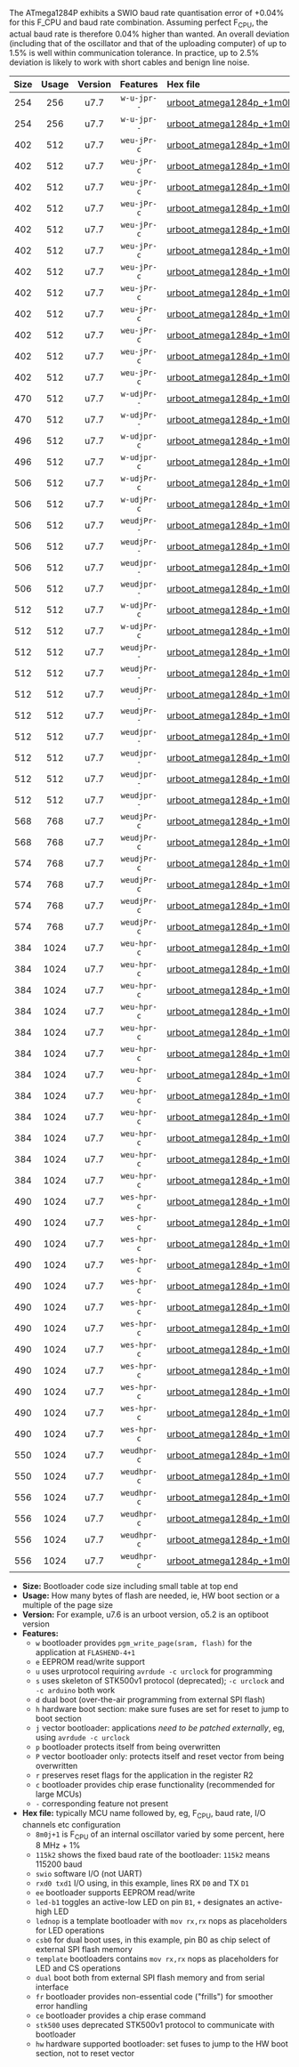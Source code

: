 The ATmega1284P exhibits a SWIO baud rate quantisation error of +0.04% for this F_CPU and baud rate combination. Assuming perfect F<sub>CPU</sub>, the actual baud rate is therefore 0.04% higher than wanted. An overall deviation (including that of the oscillator and that of the uploading computer) of up to 1.5% is well within communication tolerance. In practice, up to 2.5% deviation is likely to work with short cables and benign line noise.

|Size|Usage|Version|Features|Hex file|
|:-:|:-:|:-:|:-:|:--|
|254|256|u7.7|`w-u-jpr--`|[urboot_atmega1284p_+1m0l+3_+++2k4_swio_rxd0_txd1.hex](https://raw.githubusercontent.com/stefanrueger/urboot.hex/main/mcus/atmega1284p/internal_oscillator/fcpu_+1m0l+3/br_+++2k4/urboot_atmega1284p_+1m0l+3_+++2k4_swio_rxd0_txd1.hex)|
|254|256|u7.7|`w-u-jpr--`|[urboot_atmega1284p_+1m0l+3_+++2k4_swio_rxd2_txd3.hex](https://raw.githubusercontent.com/stefanrueger/urboot.hex/main/mcus/atmega1284p/internal_oscillator/fcpu_+1m0l+3/br_+++2k4/urboot_atmega1284p_+1m0l+3_+++2k4_swio_rxd2_txd3.hex)|
|402|512|u7.7|`weu-jPr-c`|[urboot_atmega1284p_+1m0l+3_+++2k4_swio_rxd0_txd1_ee_led+b0_fr_ce.hex](https://raw.githubusercontent.com/stefanrueger/urboot.hex/main/mcus/atmega1284p/internal_oscillator/fcpu_+1m0l+3/br_+++2k4/urboot_atmega1284p_+1m0l+3_+++2k4_swio_rxd0_txd1_ee_led+b0_fr_ce.hex)|
|402|512|u7.7|`weu-jPr-c`|[urboot_atmega1284p_+1m0l+3_+++2k4_swio_rxd0_txd1_ee_led+b5_fr_ce.hex](https://raw.githubusercontent.com/stefanrueger/urboot.hex/main/mcus/atmega1284p/internal_oscillator/fcpu_+1m0l+3/br_+++2k4/urboot_atmega1284p_+1m0l+3_+++2k4_swio_rxd0_txd1_ee_led+b5_fr_ce.hex)|
|402|512|u7.7|`weu-jPr-c`|[urboot_atmega1284p_+1m0l+3_+++2k4_swio_rxd0_txd1_ee_led+b7_fr_ce.hex](https://raw.githubusercontent.com/stefanrueger/urboot.hex/main/mcus/atmega1284p/internal_oscillator/fcpu_+1m0l+3/br_+++2k4/urboot_atmega1284p_+1m0l+3_+++2k4_swio_rxd0_txd1_ee_led+b7_fr_ce.hex)|
|402|512|u7.7|`weu-jPr-c`|[urboot_atmega1284p_+1m0l+3_+++2k4_swio_rxd0_txd1_ee_led+c7_fr_ce.hex](https://raw.githubusercontent.com/stefanrueger/urboot.hex/main/mcus/atmega1284p/internal_oscillator/fcpu_+1m0l+3/br_+++2k4/urboot_atmega1284p_+1m0l+3_+++2k4_swio_rxd0_txd1_ee_led+c7_fr_ce.hex)|
|402|512|u7.7|`weu-jPr-c`|[urboot_atmega1284p_+1m0l+3_+++2k4_swio_rxd0_txd1_ee_led+d7_fr_ce.hex](https://raw.githubusercontent.com/stefanrueger/urboot.hex/main/mcus/atmega1284p/internal_oscillator/fcpu_+1m0l+3/br_+++2k4/urboot_atmega1284p_+1m0l+3_+++2k4_swio_rxd0_txd1_ee_led+d7_fr_ce.hex)|
|402|512|u7.7|`weu-jPr-c`|[urboot_atmega1284p_+1m0l+3_+++2k4_swio_rxd0_txd1_ee_lednop_fr_ce.hex](https://raw.githubusercontent.com/stefanrueger/urboot.hex/main/mcus/atmega1284p/internal_oscillator/fcpu_+1m0l+3/br_+++2k4/urboot_atmega1284p_+1m0l+3_+++2k4_swio_rxd0_txd1_ee_lednop_fr_ce.hex)|
|402|512|u7.7|`weu-jPr-c`|[urboot_atmega1284p_+1m0l+3_+++2k4_swio_rxd2_txd3_ee_led+b0_fr_ce.hex](https://raw.githubusercontent.com/stefanrueger/urboot.hex/main/mcus/atmega1284p/internal_oscillator/fcpu_+1m0l+3/br_+++2k4/urboot_atmega1284p_+1m0l+3_+++2k4_swio_rxd2_txd3_ee_led+b0_fr_ce.hex)|
|402|512|u7.7|`weu-jPr-c`|[urboot_atmega1284p_+1m0l+3_+++2k4_swio_rxd2_txd3_ee_led+b5_fr_ce.hex](https://raw.githubusercontent.com/stefanrueger/urboot.hex/main/mcus/atmega1284p/internal_oscillator/fcpu_+1m0l+3/br_+++2k4/urboot_atmega1284p_+1m0l+3_+++2k4_swio_rxd2_txd3_ee_led+b5_fr_ce.hex)|
|402|512|u7.7|`weu-jPr-c`|[urboot_atmega1284p_+1m0l+3_+++2k4_swio_rxd2_txd3_ee_led+b7_fr_ce.hex](https://raw.githubusercontent.com/stefanrueger/urboot.hex/main/mcus/atmega1284p/internal_oscillator/fcpu_+1m0l+3/br_+++2k4/urboot_atmega1284p_+1m0l+3_+++2k4_swio_rxd2_txd3_ee_led+b7_fr_ce.hex)|
|402|512|u7.7|`weu-jPr-c`|[urboot_atmega1284p_+1m0l+3_+++2k4_swio_rxd2_txd3_ee_led+c7_fr_ce.hex](https://raw.githubusercontent.com/stefanrueger/urboot.hex/main/mcus/atmega1284p/internal_oscillator/fcpu_+1m0l+3/br_+++2k4/urboot_atmega1284p_+1m0l+3_+++2k4_swio_rxd2_txd3_ee_led+c7_fr_ce.hex)|
|402|512|u7.7|`weu-jPr-c`|[urboot_atmega1284p_+1m0l+3_+++2k4_swio_rxd2_txd3_ee_led+d7_fr_ce.hex](https://raw.githubusercontent.com/stefanrueger/urboot.hex/main/mcus/atmega1284p/internal_oscillator/fcpu_+1m0l+3/br_+++2k4/urboot_atmega1284p_+1m0l+3_+++2k4_swio_rxd2_txd3_ee_led+d7_fr_ce.hex)|
|402|512|u7.7|`weu-jPr-c`|[urboot_atmega1284p_+1m0l+3_+++2k4_swio_rxd2_txd3_ee_lednop_fr_ce.hex](https://raw.githubusercontent.com/stefanrueger/urboot.hex/main/mcus/atmega1284p/internal_oscillator/fcpu_+1m0l+3/br_+++2k4/urboot_atmega1284p_+1m0l+3_+++2k4_swio_rxd2_txd3_ee_lednop_fr_ce.hex)|
|470|512|u7.7|`w-udjPr--`|[urboot_atmega1284p_+1m0l+3_+++2k4_swio_rxd0_txd1_template_dual_fr.hex](https://raw.githubusercontent.com/stefanrueger/urboot.hex/main/mcus/atmega1284p/internal_oscillator/fcpu_+1m0l+3/br_+++2k4/urboot_atmega1284p_+1m0l+3_+++2k4_swio_rxd0_txd1_template_dual_fr.hex)|
|470|512|u7.7|`w-udjPr--`|[urboot_atmega1284p_+1m0l+3_+++2k4_swio_rxd2_txd3_template_dual_fr.hex](https://raw.githubusercontent.com/stefanrueger/urboot.hex/main/mcus/atmega1284p/internal_oscillator/fcpu_+1m0l+3/br_+++2k4/urboot_atmega1284p_+1m0l+3_+++2k4_swio_rxd2_txd3_template_dual_fr.hex)|
|496|512|u7.7|`w-udjpr-c`|[urboot_atmega1284p_+1m0l+3_+++2k4_swio_rxd0_txd1_template_dual_fr_ce.hex](https://raw.githubusercontent.com/stefanrueger/urboot.hex/main/mcus/atmega1284p/internal_oscillator/fcpu_+1m0l+3/br_+++2k4/urboot_atmega1284p_+1m0l+3_+++2k4_swio_rxd0_txd1_template_dual_fr_ce.hex)|
|496|512|u7.7|`w-udjpr-c`|[urboot_atmega1284p_+1m0l+3_+++2k4_swio_rxd2_txd3_template_dual_fr_ce.hex](https://raw.githubusercontent.com/stefanrueger/urboot.hex/main/mcus/atmega1284p/internal_oscillator/fcpu_+1m0l+3/br_+++2k4/urboot_atmega1284p_+1m0l+3_+++2k4_swio_rxd2_txd3_template_dual_fr_ce.hex)|
|506|512|u7.7|`w-udjPr-c`|[urboot_atmega1284p_+1m0l+3_+++2k4_swio_rxd0_txd1_led+c7_csb3_dual_fr_ce.hex](https://raw.githubusercontent.com/stefanrueger/urboot.hex/main/mcus/atmega1284p/internal_oscillator/fcpu_+1m0l+3/br_+++2k4/urboot_atmega1284p_+1m0l+3_+++2k4_swio_rxd0_txd1_led+c7_csb3_dual_fr_ce.hex)|
|506|512|u7.7|`w-udjPr-c`|[urboot_atmega1284p_+1m0l+3_+++2k4_swio_rxd2_txd3_led+c7_csb3_dual_fr_ce.hex](https://raw.githubusercontent.com/stefanrueger/urboot.hex/main/mcus/atmega1284p/internal_oscillator/fcpu_+1m0l+3/br_+++2k4/urboot_atmega1284p_+1m0l+3_+++2k4_swio_rxd2_txd3_led+c7_csb3_dual_fr_ce.hex)|
|506|512|u7.7|`weudjPr--`|[urboot_atmega1284p_+1m0l+3_+++2k4_swio_rxd0_txd1_ee_led+c7_csb3_dual.hex](https://raw.githubusercontent.com/stefanrueger/urboot.hex/main/mcus/atmega1284p/internal_oscillator/fcpu_+1m0l+3/br_+++2k4/urboot_atmega1284p_+1m0l+3_+++2k4_swio_rxd0_txd1_ee_led+c7_csb3_dual.hex)|
|506|512|u7.7|`weudjPr--`|[urboot_atmega1284p_+1m0l+3_+++2k4_swio_rxd2_txd3_ee_led+c7_csb3_dual.hex](https://raw.githubusercontent.com/stefanrueger/urboot.hex/main/mcus/atmega1284p/internal_oscillator/fcpu_+1m0l+3/br_+++2k4/urboot_atmega1284p_+1m0l+3_+++2k4_swio_rxd2_txd3_ee_led+c7_csb3_dual.hex)|
|506|512|u7.7|`weudjpr--`|[urboot_atmega1284p_+1m0l+3_+++2k4_swio_rxd0_txd1_ee_led+c7_csb3_dual_fr.hex](https://raw.githubusercontent.com/stefanrueger/urboot.hex/main/mcus/atmega1284p/internal_oscillator/fcpu_+1m0l+3/br_+++2k4/urboot_atmega1284p_+1m0l+3_+++2k4_swio_rxd0_txd1_ee_led+c7_csb3_dual_fr.hex)|
|506|512|u7.7|`weudjpr--`|[urboot_atmega1284p_+1m0l+3_+++2k4_swio_rxd2_txd3_ee_led+c7_csb3_dual_fr.hex](https://raw.githubusercontent.com/stefanrueger/urboot.hex/main/mcus/atmega1284p/internal_oscillator/fcpu_+1m0l+3/br_+++2k4/urboot_atmega1284p_+1m0l+3_+++2k4_swio_rxd2_txd3_ee_led+c7_csb3_dual_fr.hex)|
|512|512|u7.7|`w-udjPr-c`|[urboot_atmega1284p_+1m0l+3_+++2k4_swio_rxd0_txd1_led+d7_csc7_dual_fr_ce.hex](https://raw.githubusercontent.com/stefanrueger/urboot.hex/main/mcus/atmega1284p/internal_oscillator/fcpu_+1m0l+3/br_+++2k4/urboot_atmega1284p_+1m0l+3_+++2k4_swio_rxd0_txd1_led+d7_csc7_dual_fr_ce.hex)|
|512|512|u7.7|`w-udjPr-c`|[urboot_atmega1284p_+1m0l+3_+++2k4_swio_rxd2_txd3_led+d7_csc7_dual_fr_ce.hex](https://raw.githubusercontent.com/stefanrueger/urboot.hex/main/mcus/atmega1284p/internal_oscillator/fcpu_+1m0l+3/br_+++2k4/urboot_atmega1284p_+1m0l+3_+++2k4_swio_rxd2_txd3_led+d7_csc7_dual_fr_ce.hex)|
|512|512|u7.7|`weudjPr--`|[urboot_atmega1284p_+1m0l+3_+++2k4_swio_rxd0_txd1_ee_led+d7_csc7_dual.hex](https://raw.githubusercontent.com/stefanrueger/urboot.hex/main/mcus/atmega1284p/internal_oscillator/fcpu_+1m0l+3/br_+++2k4/urboot_atmega1284p_+1m0l+3_+++2k4_swio_rxd0_txd1_ee_led+d7_csc7_dual.hex)|
|512|512|u7.7|`weudjPr--`|[urboot_atmega1284p_+1m0l+3_+++2k4_swio_rxd0_txd1_ee_template_dual.hex](https://raw.githubusercontent.com/stefanrueger/urboot.hex/main/mcus/atmega1284p/internal_oscillator/fcpu_+1m0l+3/br_+++2k4/urboot_atmega1284p_+1m0l+3_+++2k4_swio_rxd0_txd1_ee_template_dual.hex)|
|512|512|u7.7|`weudjPr--`|[urboot_atmega1284p_+1m0l+3_+++2k4_swio_rxd2_txd3_ee_led+d7_csc7_dual.hex](https://raw.githubusercontent.com/stefanrueger/urboot.hex/main/mcus/atmega1284p/internal_oscillator/fcpu_+1m0l+3/br_+++2k4/urboot_atmega1284p_+1m0l+3_+++2k4_swio_rxd2_txd3_ee_led+d7_csc7_dual.hex)|
|512|512|u7.7|`weudjPr--`|[urboot_atmega1284p_+1m0l+3_+++2k4_swio_rxd2_txd3_ee_template_dual.hex](https://raw.githubusercontent.com/stefanrueger/urboot.hex/main/mcus/atmega1284p/internal_oscillator/fcpu_+1m0l+3/br_+++2k4/urboot_atmega1284p_+1m0l+3_+++2k4_swio_rxd2_txd3_ee_template_dual.hex)|
|512|512|u7.7|`weudjpr--`|[urboot_atmega1284p_+1m0l+3_+++2k4_swio_rxd0_txd1_ee_led+d7_csc7_dual_fr.hex](https://raw.githubusercontent.com/stefanrueger/urboot.hex/main/mcus/atmega1284p/internal_oscillator/fcpu_+1m0l+3/br_+++2k4/urboot_atmega1284p_+1m0l+3_+++2k4_swio_rxd0_txd1_ee_led+d7_csc7_dual_fr.hex)|
|512|512|u7.7|`weudjpr--`|[urboot_atmega1284p_+1m0l+3_+++2k4_swio_rxd0_txd1_ee_template_dual_fr.hex](https://raw.githubusercontent.com/stefanrueger/urboot.hex/main/mcus/atmega1284p/internal_oscillator/fcpu_+1m0l+3/br_+++2k4/urboot_atmega1284p_+1m0l+3_+++2k4_swio_rxd0_txd1_ee_template_dual_fr.hex)|
|512|512|u7.7|`weudjpr--`|[urboot_atmega1284p_+1m0l+3_+++2k4_swio_rxd2_txd3_ee_led+d7_csc7_dual_fr.hex](https://raw.githubusercontent.com/stefanrueger/urboot.hex/main/mcus/atmega1284p/internal_oscillator/fcpu_+1m0l+3/br_+++2k4/urboot_atmega1284p_+1m0l+3_+++2k4_swio_rxd2_txd3_ee_led+d7_csc7_dual_fr.hex)|
|512|512|u7.7|`weudjpr--`|[urboot_atmega1284p_+1m0l+3_+++2k4_swio_rxd2_txd3_ee_template_dual_fr.hex](https://raw.githubusercontent.com/stefanrueger/urboot.hex/main/mcus/atmega1284p/internal_oscillator/fcpu_+1m0l+3/br_+++2k4/urboot_atmega1284p_+1m0l+3_+++2k4_swio_rxd2_txd3_ee_template_dual_fr.hex)|
|568|768|u7.7|`weudjPr-c`|[urboot_atmega1284p_+1m0l+3_+++2k4_swio_rxd0_txd1_ee_led+c7_csb3_dual_fr_ce.hex](https://raw.githubusercontent.com/stefanrueger/urboot.hex/main/mcus/atmega1284p/internal_oscillator/fcpu_+1m0l+3/br_+++2k4/urboot_atmega1284p_+1m0l+3_+++2k4_swio_rxd0_txd1_ee_led+c7_csb3_dual_fr_ce.hex)|
|568|768|u7.7|`weudjPr-c`|[urboot_atmega1284p_+1m0l+3_+++2k4_swio_rxd2_txd3_ee_led+c7_csb3_dual_fr_ce.hex](https://raw.githubusercontent.com/stefanrueger/urboot.hex/main/mcus/atmega1284p/internal_oscillator/fcpu_+1m0l+3/br_+++2k4/urboot_atmega1284p_+1m0l+3_+++2k4_swio_rxd2_txd3_ee_led+c7_csb3_dual_fr_ce.hex)|
|574|768|u7.7|`weudjPr-c`|[urboot_atmega1284p_+1m0l+3_+++2k4_swio_rxd0_txd1_ee_led+d7_csc7_dual_fr_ce.hex](https://raw.githubusercontent.com/stefanrueger/urboot.hex/main/mcus/atmega1284p/internal_oscillator/fcpu_+1m0l+3/br_+++2k4/urboot_atmega1284p_+1m0l+3_+++2k4_swio_rxd0_txd1_ee_led+d7_csc7_dual_fr_ce.hex)|
|574|768|u7.7|`weudjPr-c`|[urboot_atmega1284p_+1m0l+3_+++2k4_swio_rxd0_txd1_ee_template_dual_fr_ce.hex](https://raw.githubusercontent.com/stefanrueger/urboot.hex/main/mcus/atmega1284p/internal_oscillator/fcpu_+1m0l+3/br_+++2k4/urboot_atmega1284p_+1m0l+3_+++2k4_swio_rxd0_txd1_ee_template_dual_fr_ce.hex)|
|574|768|u7.7|`weudjPr-c`|[urboot_atmega1284p_+1m0l+3_+++2k4_swio_rxd2_txd3_ee_led+d7_csc7_dual_fr_ce.hex](https://raw.githubusercontent.com/stefanrueger/urboot.hex/main/mcus/atmega1284p/internal_oscillator/fcpu_+1m0l+3/br_+++2k4/urboot_atmega1284p_+1m0l+3_+++2k4_swio_rxd2_txd3_ee_led+d7_csc7_dual_fr_ce.hex)|
|574|768|u7.7|`weudjPr-c`|[urboot_atmega1284p_+1m0l+3_+++2k4_swio_rxd2_txd3_ee_template_dual_fr_ce.hex](https://raw.githubusercontent.com/stefanrueger/urboot.hex/main/mcus/atmega1284p/internal_oscillator/fcpu_+1m0l+3/br_+++2k4/urboot_atmega1284p_+1m0l+3_+++2k4_swio_rxd2_txd3_ee_template_dual_fr_ce.hex)|
|384|1024|u7.7|`weu-hpr-c`|[urboot_atmega1284p_+1m0l+3_+++2k4_swio_rxd0_txd1_ee_led+b0_fr_ce_hw.hex](https://raw.githubusercontent.com/stefanrueger/urboot.hex/main/mcus/atmega1284p/internal_oscillator/fcpu_+1m0l+3/br_+++2k4/urboot_atmega1284p_+1m0l+3_+++2k4_swio_rxd0_txd1_ee_led+b0_fr_ce_hw.hex)|
|384|1024|u7.7|`weu-hpr-c`|[urboot_atmega1284p_+1m0l+3_+++2k4_swio_rxd0_txd1_ee_led+b5_fr_ce_hw.hex](https://raw.githubusercontent.com/stefanrueger/urboot.hex/main/mcus/atmega1284p/internal_oscillator/fcpu_+1m0l+3/br_+++2k4/urboot_atmega1284p_+1m0l+3_+++2k4_swio_rxd0_txd1_ee_led+b5_fr_ce_hw.hex)|
|384|1024|u7.7|`weu-hpr-c`|[urboot_atmega1284p_+1m0l+3_+++2k4_swio_rxd0_txd1_ee_led+b7_fr_ce_hw.hex](https://raw.githubusercontent.com/stefanrueger/urboot.hex/main/mcus/atmega1284p/internal_oscillator/fcpu_+1m0l+3/br_+++2k4/urboot_atmega1284p_+1m0l+3_+++2k4_swio_rxd0_txd1_ee_led+b7_fr_ce_hw.hex)|
|384|1024|u7.7|`weu-hpr-c`|[urboot_atmega1284p_+1m0l+3_+++2k4_swio_rxd0_txd1_ee_led+c7_fr_ce_hw.hex](https://raw.githubusercontent.com/stefanrueger/urboot.hex/main/mcus/atmega1284p/internal_oscillator/fcpu_+1m0l+3/br_+++2k4/urboot_atmega1284p_+1m0l+3_+++2k4_swio_rxd0_txd1_ee_led+c7_fr_ce_hw.hex)|
|384|1024|u7.7|`weu-hpr-c`|[urboot_atmega1284p_+1m0l+3_+++2k4_swio_rxd0_txd1_ee_led+d7_fr_ce_hw.hex](https://raw.githubusercontent.com/stefanrueger/urboot.hex/main/mcus/atmega1284p/internal_oscillator/fcpu_+1m0l+3/br_+++2k4/urboot_atmega1284p_+1m0l+3_+++2k4_swio_rxd0_txd1_ee_led+d7_fr_ce_hw.hex)|
|384|1024|u7.7|`weu-hpr-c`|[urboot_atmega1284p_+1m0l+3_+++2k4_swio_rxd0_txd1_ee_lednop_fr_ce_hw.hex](https://raw.githubusercontent.com/stefanrueger/urboot.hex/main/mcus/atmega1284p/internal_oscillator/fcpu_+1m0l+3/br_+++2k4/urboot_atmega1284p_+1m0l+3_+++2k4_swio_rxd0_txd1_ee_lednop_fr_ce_hw.hex)|
|384|1024|u7.7|`weu-hpr-c`|[urboot_atmega1284p_+1m0l+3_+++2k4_swio_rxd2_txd3_ee_led+b0_fr_ce_hw.hex](https://raw.githubusercontent.com/stefanrueger/urboot.hex/main/mcus/atmega1284p/internal_oscillator/fcpu_+1m0l+3/br_+++2k4/urboot_atmega1284p_+1m0l+3_+++2k4_swio_rxd2_txd3_ee_led+b0_fr_ce_hw.hex)|
|384|1024|u7.7|`weu-hpr-c`|[urboot_atmega1284p_+1m0l+3_+++2k4_swio_rxd2_txd3_ee_led+b5_fr_ce_hw.hex](https://raw.githubusercontent.com/stefanrueger/urboot.hex/main/mcus/atmega1284p/internal_oscillator/fcpu_+1m0l+3/br_+++2k4/urboot_atmega1284p_+1m0l+3_+++2k4_swio_rxd2_txd3_ee_led+b5_fr_ce_hw.hex)|
|384|1024|u7.7|`weu-hpr-c`|[urboot_atmega1284p_+1m0l+3_+++2k4_swio_rxd2_txd3_ee_led+b7_fr_ce_hw.hex](https://raw.githubusercontent.com/stefanrueger/urboot.hex/main/mcus/atmega1284p/internal_oscillator/fcpu_+1m0l+3/br_+++2k4/urboot_atmega1284p_+1m0l+3_+++2k4_swio_rxd2_txd3_ee_led+b7_fr_ce_hw.hex)|
|384|1024|u7.7|`weu-hpr-c`|[urboot_atmega1284p_+1m0l+3_+++2k4_swio_rxd2_txd3_ee_led+c7_fr_ce_hw.hex](https://raw.githubusercontent.com/stefanrueger/urboot.hex/main/mcus/atmega1284p/internal_oscillator/fcpu_+1m0l+3/br_+++2k4/urboot_atmega1284p_+1m0l+3_+++2k4_swio_rxd2_txd3_ee_led+c7_fr_ce_hw.hex)|
|384|1024|u7.7|`weu-hpr-c`|[urboot_atmega1284p_+1m0l+3_+++2k4_swio_rxd2_txd3_ee_led+d7_fr_ce_hw.hex](https://raw.githubusercontent.com/stefanrueger/urboot.hex/main/mcus/atmega1284p/internal_oscillator/fcpu_+1m0l+3/br_+++2k4/urboot_atmega1284p_+1m0l+3_+++2k4_swio_rxd2_txd3_ee_led+d7_fr_ce_hw.hex)|
|384|1024|u7.7|`weu-hpr-c`|[urboot_atmega1284p_+1m0l+3_+++2k4_swio_rxd2_txd3_ee_lednop_fr_ce_hw.hex](https://raw.githubusercontent.com/stefanrueger/urboot.hex/main/mcus/atmega1284p/internal_oscillator/fcpu_+1m0l+3/br_+++2k4/urboot_atmega1284p_+1m0l+3_+++2k4_swio_rxd2_txd3_ee_lednop_fr_ce_hw.hex)|
|490|1024|u7.7|`wes-hpr-c`|[urboot_atmega1284p_+1m0l+3_+++2k4_swio_rxd0_txd1_ee_led+b0_fr_ce_stk500_hw.hex](https://raw.githubusercontent.com/stefanrueger/urboot.hex/main/mcus/atmega1284p/internal_oscillator/fcpu_+1m0l+3/br_+++2k4/urboot_atmega1284p_+1m0l+3_+++2k4_swio_rxd0_txd1_ee_led+b0_fr_ce_stk500_hw.hex)|
|490|1024|u7.7|`wes-hpr-c`|[urboot_atmega1284p_+1m0l+3_+++2k4_swio_rxd0_txd1_ee_led+b5_fr_ce_stk500_hw.hex](https://raw.githubusercontent.com/stefanrueger/urboot.hex/main/mcus/atmega1284p/internal_oscillator/fcpu_+1m0l+3/br_+++2k4/urboot_atmega1284p_+1m0l+3_+++2k4_swio_rxd0_txd1_ee_led+b5_fr_ce_stk500_hw.hex)|
|490|1024|u7.7|`wes-hpr-c`|[urboot_atmega1284p_+1m0l+3_+++2k4_swio_rxd0_txd1_ee_led+b7_fr_ce_stk500_hw.hex](https://raw.githubusercontent.com/stefanrueger/urboot.hex/main/mcus/atmega1284p/internal_oscillator/fcpu_+1m0l+3/br_+++2k4/urboot_atmega1284p_+1m0l+3_+++2k4_swio_rxd0_txd1_ee_led+b7_fr_ce_stk500_hw.hex)|
|490|1024|u7.7|`wes-hpr-c`|[urboot_atmega1284p_+1m0l+3_+++2k4_swio_rxd0_txd1_ee_led+c7_fr_ce_stk500_hw.hex](https://raw.githubusercontent.com/stefanrueger/urboot.hex/main/mcus/atmega1284p/internal_oscillator/fcpu_+1m0l+3/br_+++2k4/urboot_atmega1284p_+1m0l+3_+++2k4_swio_rxd0_txd1_ee_led+c7_fr_ce_stk500_hw.hex)|
|490|1024|u7.7|`wes-hpr-c`|[urboot_atmega1284p_+1m0l+3_+++2k4_swio_rxd0_txd1_ee_led+d7_fr_ce_stk500_hw.hex](https://raw.githubusercontent.com/stefanrueger/urboot.hex/main/mcus/atmega1284p/internal_oscillator/fcpu_+1m0l+3/br_+++2k4/urboot_atmega1284p_+1m0l+3_+++2k4_swio_rxd0_txd1_ee_led+d7_fr_ce_stk500_hw.hex)|
|490|1024|u7.7|`wes-hpr-c`|[urboot_atmega1284p_+1m0l+3_+++2k4_swio_rxd0_txd1_ee_lednop_fr_ce_stk500_hw.hex](https://raw.githubusercontent.com/stefanrueger/urboot.hex/main/mcus/atmega1284p/internal_oscillator/fcpu_+1m0l+3/br_+++2k4/urboot_atmega1284p_+1m0l+3_+++2k4_swio_rxd0_txd1_ee_lednop_fr_ce_stk500_hw.hex)|
|490|1024|u7.7|`wes-hpr-c`|[urboot_atmega1284p_+1m0l+3_+++2k4_swio_rxd2_txd3_ee_led+b0_fr_ce_stk500_hw.hex](https://raw.githubusercontent.com/stefanrueger/urboot.hex/main/mcus/atmega1284p/internal_oscillator/fcpu_+1m0l+3/br_+++2k4/urboot_atmega1284p_+1m0l+3_+++2k4_swio_rxd2_txd3_ee_led+b0_fr_ce_stk500_hw.hex)|
|490|1024|u7.7|`wes-hpr-c`|[urboot_atmega1284p_+1m0l+3_+++2k4_swio_rxd2_txd3_ee_led+b5_fr_ce_stk500_hw.hex](https://raw.githubusercontent.com/stefanrueger/urboot.hex/main/mcus/atmega1284p/internal_oscillator/fcpu_+1m0l+3/br_+++2k4/urboot_atmega1284p_+1m0l+3_+++2k4_swio_rxd2_txd3_ee_led+b5_fr_ce_stk500_hw.hex)|
|490|1024|u7.7|`wes-hpr-c`|[urboot_atmega1284p_+1m0l+3_+++2k4_swio_rxd2_txd3_ee_led+b7_fr_ce_stk500_hw.hex](https://raw.githubusercontent.com/stefanrueger/urboot.hex/main/mcus/atmega1284p/internal_oscillator/fcpu_+1m0l+3/br_+++2k4/urboot_atmega1284p_+1m0l+3_+++2k4_swio_rxd2_txd3_ee_led+b7_fr_ce_stk500_hw.hex)|
|490|1024|u7.7|`wes-hpr-c`|[urboot_atmega1284p_+1m0l+3_+++2k4_swio_rxd2_txd3_ee_led+c7_fr_ce_stk500_hw.hex](https://raw.githubusercontent.com/stefanrueger/urboot.hex/main/mcus/atmega1284p/internal_oscillator/fcpu_+1m0l+3/br_+++2k4/urboot_atmega1284p_+1m0l+3_+++2k4_swio_rxd2_txd3_ee_led+c7_fr_ce_stk500_hw.hex)|
|490|1024|u7.7|`wes-hpr-c`|[urboot_atmega1284p_+1m0l+3_+++2k4_swio_rxd2_txd3_ee_led+d7_fr_ce_stk500_hw.hex](https://raw.githubusercontent.com/stefanrueger/urboot.hex/main/mcus/atmega1284p/internal_oscillator/fcpu_+1m0l+3/br_+++2k4/urboot_atmega1284p_+1m0l+3_+++2k4_swio_rxd2_txd3_ee_led+d7_fr_ce_stk500_hw.hex)|
|490|1024|u7.7|`wes-hpr-c`|[urboot_atmega1284p_+1m0l+3_+++2k4_swio_rxd2_txd3_ee_lednop_fr_ce_stk500_hw.hex](https://raw.githubusercontent.com/stefanrueger/urboot.hex/main/mcus/atmega1284p/internal_oscillator/fcpu_+1m0l+3/br_+++2k4/urboot_atmega1284p_+1m0l+3_+++2k4_swio_rxd2_txd3_ee_lednop_fr_ce_stk500_hw.hex)|
|550|1024|u7.7|`weudhpr-c`|[urboot_atmega1284p_+1m0l+3_+++2k4_swio_rxd0_txd1_ee_led+c7_csb3_dual_fr_ce_hw.hex](https://raw.githubusercontent.com/stefanrueger/urboot.hex/main/mcus/atmega1284p/internal_oscillator/fcpu_+1m0l+3/br_+++2k4/urboot_atmega1284p_+1m0l+3_+++2k4_swio_rxd0_txd1_ee_led+c7_csb3_dual_fr_ce_hw.hex)|
|550|1024|u7.7|`weudhpr-c`|[urboot_atmega1284p_+1m0l+3_+++2k4_swio_rxd2_txd3_ee_led+c7_csb3_dual_fr_ce_hw.hex](https://raw.githubusercontent.com/stefanrueger/urboot.hex/main/mcus/atmega1284p/internal_oscillator/fcpu_+1m0l+3/br_+++2k4/urboot_atmega1284p_+1m0l+3_+++2k4_swio_rxd2_txd3_ee_led+c7_csb3_dual_fr_ce_hw.hex)|
|556|1024|u7.7|`weudhpr-c`|[urboot_atmega1284p_+1m0l+3_+++2k4_swio_rxd0_txd1_ee_led+d7_csc7_dual_fr_ce_hw.hex](https://raw.githubusercontent.com/stefanrueger/urboot.hex/main/mcus/atmega1284p/internal_oscillator/fcpu_+1m0l+3/br_+++2k4/urboot_atmega1284p_+1m0l+3_+++2k4_swio_rxd0_txd1_ee_led+d7_csc7_dual_fr_ce_hw.hex)|
|556|1024|u7.7|`weudhpr-c`|[urboot_atmega1284p_+1m0l+3_+++2k4_swio_rxd0_txd1_ee_template_dual_fr_ce_hw.hex](https://raw.githubusercontent.com/stefanrueger/urboot.hex/main/mcus/atmega1284p/internal_oscillator/fcpu_+1m0l+3/br_+++2k4/urboot_atmega1284p_+1m0l+3_+++2k4_swio_rxd0_txd1_ee_template_dual_fr_ce_hw.hex)|
|556|1024|u7.7|`weudhpr-c`|[urboot_atmega1284p_+1m0l+3_+++2k4_swio_rxd2_txd3_ee_led+d7_csc7_dual_fr_ce_hw.hex](https://raw.githubusercontent.com/stefanrueger/urboot.hex/main/mcus/atmega1284p/internal_oscillator/fcpu_+1m0l+3/br_+++2k4/urboot_atmega1284p_+1m0l+3_+++2k4_swio_rxd2_txd3_ee_led+d7_csc7_dual_fr_ce_hw.hex)|
|556|1024|u7.7|`weudhpr-c`|[urboot_atmega1284p_+1m0l+3_+++2k4_swio_rxd2_txd3_ee_template_dual_fr_ce_hw.hex](https://raw.githubusercontent.com/stefanrueger/urboot.hex/main/mcus/atmega1284p/internal_oscillator/fcpu_+1m0l+3/br_+++2k4/urboot_atmega1284p_+1m0l+3_+++2k4_swio_rxd2_txd3_ee_template_dual_fr_ce_hw.hex)|

- **Size:** Bootloader code size including small table at top end
- **Usage:** How many bytes of flash are needed, ie, HW boot section or a multiple of the page size
- **Version:** For example, u7.6 is an urboot version, o5.2 is an optiboot version
- **Features:**
  + `w` bootloader provides `pgm_write_page(sram, flash)` for the application at `FLASHEND-4+1`
  + `e` EEPROM read/write support
  + `u` uses urprotocol requiring `avrdude -c urclock` for programming
  + `s` uses skeleton of STK500v1 protocol (deprecated); `-c urclock` and `-c arduino` both work
  + `d` dual boot (over-the-air programming from external SPI flash)
  + `h` hardware boot section: make sure fuses are set for reset to jump to boot section
  + `j` vector bootloader: applications *need to be patched externally*, eg, using `avrdude -c urclock`
  + `p` bootloader protects itself from being overwritten
  + `P` vector bootloader only: protects itself and reset vector from being overwritten
  + `r` preserves reset flags for the application in the register R2
  + `c` bootloader provides chip erase functionality (recommended for large MCUs)
  + `-` corresponding feature not present
- **Hex file:** typically MCU name followed by, eg, F<sub>CPU</sub>, baud rate, I/O channels etc configuration
  + `8m0j+1` is F<sub>CPU</sub> of an internal oscillator varied by some percent, here 8 MHz + 1%
  + `115k2` shows the fixed baud rate of the bootloader: `115k2` means 115200 baud
  + `swio` software I/O (not UART)
  + `rxd0 txd1` I/O using, in this example, lines RX `D0` and TX `D1`
  + `ee` bootloader supports EEPROM read/write
  + `led-b1` toggles an active-low LED on pin `B1`, `+` designates an active-high LED
  + `lednop` is a template bootloader with `mov rx,rx` nops as placeholders for LED operations
  + `csb0` for dual boot uses, in this example, pin B0 as chip select of external SPI flash memory
  + `template` bootloaders contains `mov rx,rx` nops as placeholders for LED and CS operations
  + `dual` boot both from external SPI flash memory and from serial interface
  + `fr` bootloader provides non-essential code ("frills") for smoother error handling
  + `ce` bootloader provides a chip erase command
  + `stk500` uses deprecated STK500v1 protocol to communicate with bootloader
  + `hw` hardware supported bootloader: set fuses to jump to the HW boot section, not to reset vector
